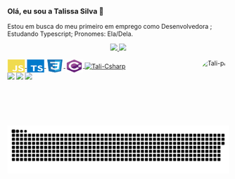 ### Olá, eu sou a Talissa Silva 👋

Estou em busca do meu primeiro em emprego como Desenvolvedora ;
Estudando Typescript;
Pronomes: Ela/Dela.

<div align="center">
  <a href="https://github.com/talisilva">
  <img height="180em" src="https://github-readme-stats.vercel.app/api?username=talisilva&show_icons=true&theme=dracula&include_all_commits=true&count_private=true"/>
  <img height="180em" src="https://github-readme-stats.vercel.app/api/top-langs/?username=talisilva&layout=compact&langs_count=7&theme=dracula"/>
</div>
<div style="display: inline_block"><br>
  <img align="center" alt="Tali-Js" height="30" width="40" src="https://raw.githubusercontent.com/devicons/devicon/master/icons/javascript/javascript-plain.svg">
  <img align="center" alt="Tali-Ts" height="30" width="40" src="https://raw.githubusercontent.com/devicons/devicon/master/icons/typescript/typescript-plain.svg"
  <img align="center" alt="Tali-HTML" height="30" width="40" src="https://raw.githubusercontent.com/devicons/devicon/master/icons/html5/html5-original.svg">
  <img align="center" alt="Tali-CSS" height="30" width="40" src="https://raw.githubusercontent.com/devicons/devicon/master/icons/css3/css3-original.svg">
  <img align="center" alt="Tali-Csharp" height="30" width="40" src="https://raw.githubusercontent.com/devicons/devicon/master/icons/csharp/csharp-original.svg">
  <img align="center" alt="Tali-Csharp" height="30" width="40" src="https://cdn.jsdelivr.net/gh/devicons/devicon/icons/java/java-original.svg">
  <img align="right" alt="Tali-pic" height="150" style="border-radius:50px;" src = "https://media.discordapp.net/attachments/890758555806859317/890758608814485564/download20210904213006.png?width=390&height=390">
</div>
<div> 
  <a href="https://instagram.com/talisilva" target="_blank"><img src="https://img.shields.io/badge/-Instagram-%23E4405F?style=for-the-badge&logo=instagram&logoColor=white" target="_blank"></a>
  <a href = "gmail:talissaagtha@gmail.com"><img src=	"https://img.shields.io/badge/Gmail-D14836?style=for-the-badge&logo=gmail&logoColor=white" target="_blank"></a>
  <a href="https://www.linkedin.com/in/talissasilva" target="_blank"><img src="https://img.shields.io/badge/-LinkedIn-%230077B5?style=for-the-badge&logo=linkedin&logoColor=white" target="_blank"></a> 
 
  ![Snake animation](https://github.com/talisilva/talisilva/blob/output/github-contribution-grid-snake.svg)
 
</div>
